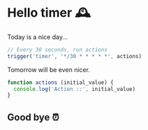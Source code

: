 
# Hello timer 🕰

Today is a nice day...

```js
// Every 30 seconds, run actions
trigger('timer', '*/30 * * * * *', actions)
```

Tomorrow will be even nicer.

```js
function actions (initial_value) {
  console.log('Action ::', initial_value)
}
```

## Good bye ⏰
